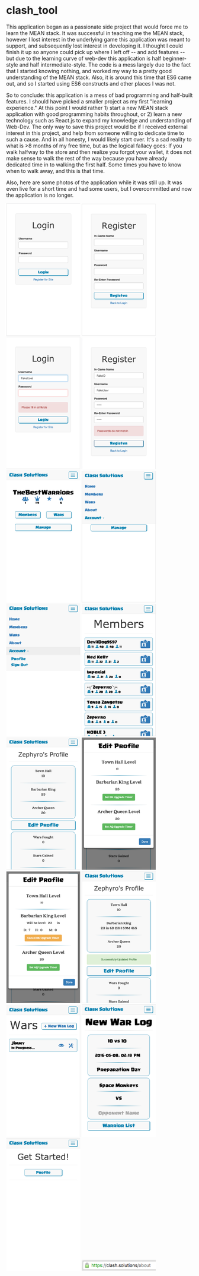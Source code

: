 # clash_tool
This application began as a passionate side project that would force me to learn the MEAN stack. It was successful in teaching me the MEAN stack, however I lost interest in the underlying game this application was meant to support, and subsequently lost interest in developing it. I thought I could finish it up so anyone could pick up where I left off -- and add features -- but due to the learning curve of web-dev this application is half beginner-style and half intermediate-style. The code is a mess largely due to the fact that I started knowing nothing, and worked my way to a pretty good understanding of the MEAN stack. Also, it is around this time that ES6 came out, and so I started using ES6 constructs and other places I was not.

So to conclude: this application is a mess of bad programming and half-built features. I should have picked a smaller project as my first "learning experience." At this point I would rather 1) start a new MEAN stack application with good programming habits throughout, or 2) learn a new technology such as React.js to expand my knowledge and understanding of Web-Dev. The only way to save this project would be if I received external interest in this project, and help from someone willing to dedicate time to such a cause. And in all honesty, I would likely start over. It's a sad reality to what is >8 months of my free time, but as the logical fallacy goes: If you walk halfway to the store and then realize you forgot your wallet, it does not make sense to walk the rest of the way because you have already dedicated time in to walking the first half. Some times you have to know when to walk away, and this is that time.

Also, here are some photos of the application while it was still up. It was even live for a short time and had some users, but I overcommitted and now the application is no longer.

<img src='./img/pic1.png' width='200px'>
<img src='./img/pic2.png' width='200px'>
<img src='./img/pic3.png' width='200px'>
<img src='./img/pic4.png' width='200px'>
<img src='./img/pic5.png' width='200px'>
<img src='./img/pic6.png' width='200px'>
<img src='./img/pic7.png' width='200px'>
<img src='./img/pic8.png' width='200px'>
<img src='./img/pic9.png' width='200px'>
<img src='./img/pic10.png' width='200px'>
<img src='./img/pic11.png' width='200px'>
<img src='./img/pic12.png' width='200px'>
<img src='./img/pic13.png' width='200px'>
<img src='./img/pic14.png' width='200px'>
<img src='./img/pic15.png' width='200px'>
<img src='./img/pic16.png' width='200px'>
